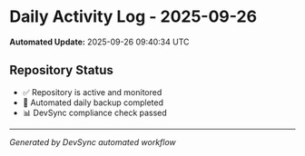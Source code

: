 # Daily Activity Log - 2025-09-26

**Automated Update:** 2025-09-26 09:40:34 UTC

## Repository Status
- ✅ Repository is active and monitored
- 🔄 Automated daily backup completed
- 📊 DevSync compliance check passed

---
*Generated by DevSync automated workflow*

